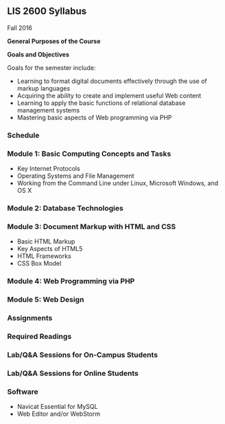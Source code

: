 ## LIS 2600 Syllabus

Fall 2016

**General Purposes of the Course**

**Goals and Objectives**

Goals for the semester include: 

* Learning to format digital documents effectively through the use of markup languages
* Acquiring the ability to create and implement useful Web content
* Learning to apply the basic functions of relational database management systems
* Mastering basic aspects of Web programming via PHP

### Schedule

### Module 1: Basic Computing Concepts and Tasks

- Key Internet Protocols
- Operating Systems and File Management
- Working from the Command Line under Linux, Microsoft Windows, and OS X

### Module 2: Database Technologies

### Module 3: Document Markup with HTML and CSS

  - Basic HTML Markup
  - Key Aspects of HTML5
  - HTML Frameworks
  - CSS Box Model

### Module 4: Web Programming via PHP

### Module 5: Web Design

### Assignments

### Required Readings

### Lab/Q&A Sessions for On-Campus Students

### Lab/Q&A Sessions for Online Students

### Software

* Navicat Essential for MySQL
* Web Editor and/or WebStorm